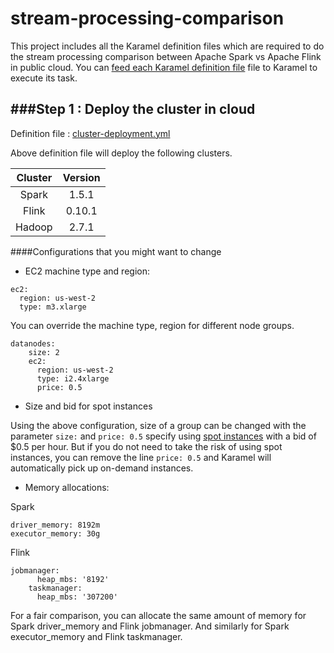 # stream-processing-comparison
This project includes all the Karamel definition files which are required to do the stream processing comparison between Apache Spark vs Apache Flink in public cloud.
 You can [feed each Karamel definition file](https://www.youtube.com/watch?v=tCIA8_2dR14)  file to Karamel to execute its task.

###Step 1 : Deploy the cluster in cloud
--------------
Definition file : [cluster-deployment.yml]()

Above definition file will deploy the following clusters.

| Cluster   | Version |
| :-------: |:-------:| 
| Spark     | 1.5.1   | 
| Flink     | 0.10.1  |  
| Hadoop    | 2.7.1   | 

####Configurations that you might want to change

* EC2 machine type and region:
```
ec2:
  region: us-west-2
  type: m3.xlarge
```

You can override the machine type, region for different node groups.
```
datanodes:
    size: 2
    ec2:
      region: us-west-2
      type: i2.4xlarge
      price: 0.5
```
* Size and bid for spot instances

Using the above configuration, size of a group can be changed with the parameter ```size:``` and ```price: 0.5``` specify using [spot instances](https://aws.amazon.com/ec2/spot/) with a bid of $0.5 per hour. But if you do not need to take the risk of using spot instances, you can remove the line ```price: 0.5``` and Karamel will automatically pick up on-demand instances.


* Memory allocations:

Spark
```
driver_memory: 8192m
executor_memory: 30g
```

Flink
```
jobmanager:
      heap_mbs: '8192'
    taskmanager:
      heap_mbs: '307200'
```
For a fair comparison, you can allocate the same amount of memory for Spark driver_memory and Flink jobmanager. And similarly for Spark executor_memory and Flink taskmanager.